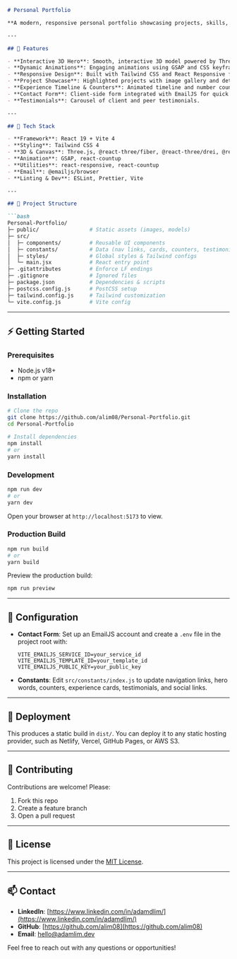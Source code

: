 ````markdown
# Personal Portfolio

**A modern, responsive personal portfolio showcasing projects, skills, and experiences.**

---

## 🚀 Features

- **Interactive 3D Hero**: Smooth, interactive 3D model powered by Three.js and React Three Fiber.  
- **Dynamic Animations**: Engaging animations using GSAP and CSS keyframes.  
- **Responsive Design**: Built with Tailwind CSS and React Responsive for seamless viewing on all devices.  
- **Project Showcase**: Highlighted projects with image gallery and detailed descriptions.  
- **Experience Timeline & Counters**: Animated timeline and number counters to visualize milestones and metrics.  
- **Contact Form**: Client-side form integrated with EmailJS for quick outreach.  
- **Testimonials**: Carousel of client and peer testimonials.  

---

## 🧰 Tech Stack

- **Framework**: React 19 + Vite 4  
- **Styling**: Tailwind CSS 4  
- **3D & Canvas**: Three.js, @react-three/fiber, @react-three/drei, @react-three/postprocessing  
- **Animation**: GSAP, react-countup  
- **Utilities**: react-responsive, react-countup  
- **Email**: @emailjs/browser  
- **Linting & Dev**: ESLint, Prettier, Vite  

---

## 📁 Project Structure

```bash
Personal-Portfolio/
├─ public/                # Static assets (images, models)
├─ src/
│  ├─ components/         # Reusable UI components
│  ├─ constants/          # Data (nav links, cards, counters, testimonials)
│  ├─ styles/             # Global styles & Tailwind configs
│  └─ main.jsx            # React entry point
├─ .gitattributes         # Enforce LF endings
├─ .gitignore             # Ignored files
├─ package.json           # Dependencies & scripts
├─ postcss.config.js      # PostCSS setup
├─ tailwind.config.js     # Tailwind customization
└─ vite.config.js         # Vite config
````

---

## ⚡ Getting Started

### Prerequisites

* Node.js v18+
* npm or yarn

### Installation

```bash
# Clone the repo
git clone https://github.com/alim08/Personal-Portfolio.git
cd Personal-Portfolio

# Install dependencies
npm install
# or
yarn install
```

### Development

```bash
npm run dev
# or
yarn dev
```

Open your browser at `http://localhost:5173` to view.

### Production Build

```bash
npm run build
# or
yarn build
```

Preview the production build:

```bash
npm run preview
```

---

## 🔧 Configuration

* **Contact Form**: Set up an EmailJS account and create a `.env` file in the project root with:

  ```env
  VITE_EMAILJS_SERVICE_ID=your_service_id
  VITE_EMAILJS_TEMPLATE_ID=your_template_id
  VITE_EMAILJS_PUBLIC_KEY=your_public_key
  ```

* **Constants**: Edit `src/constants/index.js` to update navigation links, hero words, counters, experience cards, testimonials, and social links.

---

## 🚀 Deployment

This produces a static build in `dist/`. You can deploy it to any static hosting provider, such as Netlify, Vercel, GitHub Pages, or AWS S3.

---

## 🤝 Contributing

Contributions are welcome! Please:

1. Fork this repo
2. Create a feature branch
3. Open a pull request

---

## 📜 License

This project is licensed under the [MIT License](LICENSE).

---

## 📫 Contact

* **LinkedIn**: [https://www.linkedin.com/in/adamdlim/](https://www.linkedin.com/in/adamdlim/)
* **GitHub**: [https://github.com/alim08](https://github.com/alim08)
* **Email**: [hello@adamlim.dev](mailto:hello@adamlim.dev)

Feel free to reach out with any questions or opportunities!

```
```
